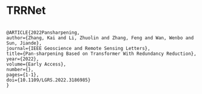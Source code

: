 # TRRNet
<pre>
    <code>
@ARTICLE{2022Pansharpening, 
author={Zhang, Kai and Li, Zhuolin and Zhang, Feng and Wan, Wenbo and Sun, Jiande},
journal={IEEE Geoscience and Remote Sensing Letters},   
title={Pan-sharpening Based on Transformer With Redundancy Reduction},  
year={2022},  
volume={Early Access},  
number={},  
pages={1-1},  
doi={10.1109/LGRS.2022.3186985}
}
    </code>
</pre>
